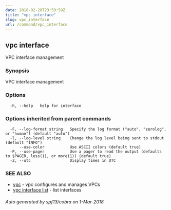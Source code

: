 ```yaml
---
date: 2018-02-28T23:59:59Z
title: "vpc interface"
slug: vpc_interface
url: /command/vpc_interface
---
```

## vpc interface

VPC interface management

### Synopsis


VPC interface management

### Options

```
  -h, --help   help for interface
```

### Options inherited from parent commands

```
  -F, --log-format string   Specify the log format ("auto", "zerolog", or "human") (default "auto")
  -l, --log-level string    Change the log level being sent to stdout (default "INFO")
      --use-color           Use ASCII colors (default true)
  -P, --use-pager           Use a pager to read the output (defaults to $PAGER, less(1), or more(1)) (default true)
  -Z, --utc                 Display times in UTC
```

### SEE ALSO
* [vpc](/command/vpc)	 - vpc configures and manages VPCs
* [vpc interface list](/command/vpc_interface_list)	 - list interfaces

###### Auto generated by spf13/cobra on 1-Mar-2018
